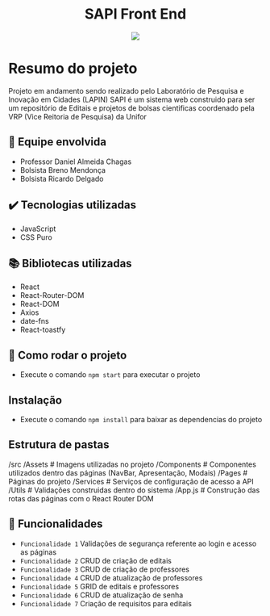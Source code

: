 <h1 align="center">SAPI Front End</h1>
<p align="center">
<img loading="lazy" src="http://img.shields.io/static/v1?label=STATUS&message=EM%20DESENVOLVIMENTO&color=GREEN&style=for-the-badge"/>
</p>

# Resumo do projeto
Projeto em andamento sendo realizado pelo Laboratório de Pesquisa e Inovação em Cidades (LAPIN)
SAPI é um sistema web construido para ser um repositório de Editais e projetos de bolsas cientificas coordenado pela VRP (Vice Reitoria de Pesquisa) da Unifor


## 🚀 Equipe envolvida
- Professor Daniel Almeida Chagas
- Bolsista Breno Mendonça
- Bolsista Ricardo Delgado

## ✔️ Tecnologias utilizadas
- JavaScript
- CSS Puro
  
## 📚 Bibliotecas utilizadas
- React 
- React-Router-DOM
- React-DOM
- Axios
- date-fns
- React-toastfy

## 🛫 Como rodar o projeto
- Execute o comando `npm start` para executar o projeto

## Instalação
- Execute o comando `npm install` para baixar as dependencias do projeto

## Estrutura de pastas
/src
  /Assets        # Imagens utilizadas no projeto
  /Components    # Componentes utilizados dentro das páginas (NavBar, Apresentação, Modais)
  /Pages         # Páginas do projeto 
  /Services      # Serviços de configuração de acesso a API
  /Utils         # Validações construidas dentro do sistema
/App.js          # Construção das rotas das páginas com o React Router DOM

## 💾 Funcionalidades
- `Funcionalidade 1` Validações de segurança referente ao login e acesso as páginas
- `Funcionalidade 2` CRUD de criação de editais 
- `Funcionalidade 3` CRUD de criação de professores
- `Funcionalidade 4` CRUD de atualização de professores
- `Funcionalidade 5` GRID de editais e professores
- `Funcionalidade 6` CRUD de atualização de senha
- `Funcionalidade 7` Criação de requisitos para editais
